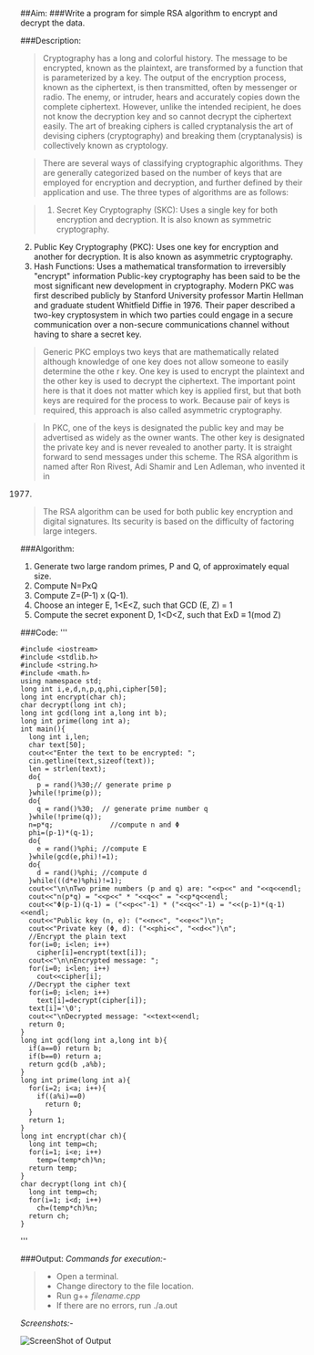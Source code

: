 ##Aim:
###Write a program for simple RSA algorithm to encrypt and decrypt the data. 

###Description:

> Cryptography has a long and colorful history. The message to be encrypted, known as the plaintext, are transformed by a function that is parameterized by a key. The output of the encryption process, known as the ciphertext, is then transmitted, often by messenger or radio. The enemy, or intruder, hears and accurately copies down the complete ciphertext. However, unlike the intended recipient, he does not know the decryption key and so cannot decrypt the ciphertext easily. The art
of breaking ciphers is called cryptanalysis the art of devising ciphers (cryptography) and breaking them (cryptanalysis) is collectively known as cryptology.

> There are several ways of classifying cryptographic
algorithms. They are generally categorized based on the number of keys that are employed for encryption and decryption, and further defined
by their application and use. The three types of algorithms are as follows:

> 1. Secret Key Cryptography (SKC): Uses a single key for both encryption and decryption. It is also known as symmetric cryptography.
2. Public Key Cryptography (PKC): Uses one key for encryption and another for decryption. It is also known as asymmetric cryptography.
3. Hash Functions: Uses a mathematical transformation to irreversibly "encrypt" information Public-key cryptography has been said to be the most significant new development in cryptography. Modern PKC was first described publicly by Stanford University professor Martin Hellman and graduate student Whitfield Diffie in 1976. Their paper described a two-key cryptosystem in which two parties could engage in a secure communication over a non-secure communications channel without having to share a secret key.

> Generic PKC employs two keys that are mathematically related although knowledge of one key does not allow someone to easily determine the othe
r key. One key is used to encrypt the plaintext and the other key is used to decrypt the ciphertext. The important point here is that it does not matter which key is applied first, but that both keys are required for the process to work. Because pair of keys is required, this approach is also called asymmetric cryptography.

> In PKC, one of the keys is designated the public key and may be advertised as widely as the owner wants. The other key is designated the private key and is never revealed to another party. It is straight forward to send messages under this scheme. The RSA algorithm is named after Ron Rivest, Adi Shamir and Len Adleman, who invented it in
1977.

> The RSA algorithm can be used for both public key encryption and digital signatures. Its security is based on the difficulty of factoring large integers.

###Algorithm:
1. Generate two large random primes, P and Q, of approximately equal size.
2. Compute N=PxQ
3. Compute Z=(P-1) x (Q-1).
4. Choose an integer E, 1<E<Z, such that GCD (E, Z) = 1
5. Compute the secret exponent D, 1<D<Z, such that ExD ≡ 1(mod Z) 

###Code:
'''

    #include <iostream>
    #include <stdlib.h>
    #include <string.h>
    #include <math.h>
    using namespace std;
    long int i,e,d,n,p,q,phi,cipher[50];
    long int encrypt(char ch);
    char decrypt(long int ch);
    long int gcd(long int a,long int b);
    long int prime(long int a);
    int main(){
      long int i,len;
      char text[50];
      cout<<"Enter the text to be encrypted: ";
      cin.getline(text,sizeof(text));
      len = strlen(text);
      do{
        p = rand()%30;// generate prime p
      }while(!prime(p));
      do{
        q = rand()%30;  // generate prime number q
      }while(!prime(q));
      n=p*q;              //compute n and Φ
      phi=(p-1)*(q-1);
      do{
        e = rand()%phi; //compute E
      }while(gcd(e,phi)!=1);
      do{
        d = rand()%phi; //compute d
      }while(((d*e)%phi)!=1);
      cout<<"\n\nTwo prime numbers (p and q) are: "<<p<<" and "<<q<<endl;
      cout<<"n(p*q) = "<<p<<" * "<<q<<" = "<<p*q<<endl;
      cout<<"Φ(p-1)(q-1) = ("<<p<<"-1) * ("<<q<<"-1) = "<<(p-1)*(q-1)<<endl;
      cout<<"Public key (n, e): ("<<n<<", "<<e<<")\n";
      cout<<"Private key (Φ, d): ("<<phi<<", "<<d<<")\n";
      //Encrypt the plain text
      for(i=0; i<len; i++)
        cipher[i]=encrypt(text[i]);
      cout<<"\n\nEncrypted message: ";
      for(i=0; i<len; i++)
        cout<<cipher[i];
      //Decrypt the cipher text
      for(i=0; i<len; i++)
        text[i]=decrypt(cipher[i]);
      text[i]='\0';
      cout<<"\nDecrypted message: "<<text<<endl;
      return 0;
    }
    long int gcd(long int a,long int b){
      if(a==0) return b;
      if(b==0) return a;
      return gcd(b ,a%b);
    }
    long int prime(long int a){
      for(i=2; i<a; i++){
        if((a%i)==0)
          return 0;
      }
      return 1;
    }
    long int encrypt(char ch){
      long int temp=ch;
      for(i=1; i<e; i++)
        temp=(temp*ch)%n;
      return temp;
    }
    char decrypt(long int ch){
      long int temp=ch;
      for(i=1; i<d; i++)
        ch=(temp*ch)%n;
      return ch;
    }
'''

###Output:
*Commands for execution:-*

> * Open a terminal.
> * Change directory to the file location.
> * Run g++ *filename.cpp* 
> * If there are no errors, run ./a.out

*Screenshots:-*

![ScreenShot of Output](rsa.png)

